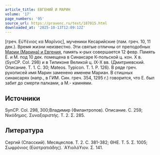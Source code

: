 ```yaml
---
article_title: ЕВГЕНИЙ И МАРИН
volume: '17'
page_numbers: '95'
source_url: https://pravenc.ru/text/187015.html
downloaded_at: '2025-10-13T12:09:12Z'
---
```


[греч. Εὐϒένιος κα Μαρῖνος], мученики Кесарийские (пам. греч. 10, 11 дек.). Время жизни неизвестно. Эти святые отличны от преподобных [Марии (Марина) и Евгения](<https://pravenc.ru/text/Марии (Марина) и Евгения.html>), память к-рых совершается 12 февр. Память Е. и М. под 10 дек. помещена в Синаксаре К-польской ц. кон. X в. (SynCP. Col. 298) и в Типиконе Великой ц. IX-X вв. (Дмитриевский. Описание. Т. 1. С. 30; Mateos. Typicon. Т. 1. P. 126). В ряде греч. рукописей имя Марин заменено именем Мариан. В стишных синаксарях (напр., в ГИМ. Син. греч. 354, 1295 г.) говорится, что Е. был забит до смерти палками, а М.- камнями.

## Источники

SynCP. Col. 298, 300;Владимир (Филантропов). Описание. С. 259; Νικόδημος. Συναξαριστής. Τ. 2. Σ. 285.

## Литература

Сергий (Спасский). Месяцеслов. Т. 2. С. 381-382; ΘΗΕ. Τ. 5. Σ. 1005; Σωφρόνιος (Εὐστρατιάδης). ῾Αϒιολόϒιον. Σ. 141.
